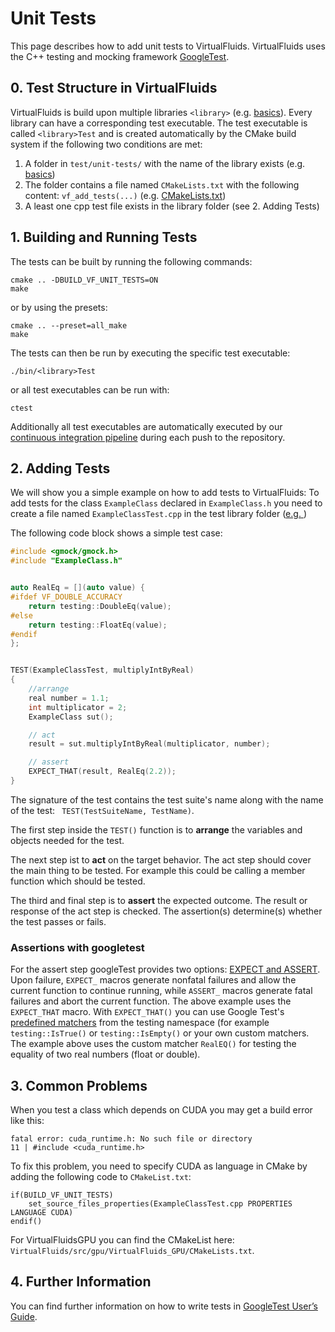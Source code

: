 <!-- SPDX-License-Identifier: GPL-3.0-or-later -->
<!-- SPDX-FileCopyrightText: Copyright © VirtualFluids Project contributors, see AUTHORS.md in root folder -->

# Unit Tests

This page describes how to add unit tests to VirtualFluids. VirtualFluids uses the C++ testing and mocking framework [GoogleTest](http://google.github.io/googletest/).

## 0. Test Structure in VirtualFluids

VirtualFluids is build upon multiple libraries `<library>` (e.g. [basics](https://git.rz.tu-bs.de/irmb/virtualfluids/-/tree/main/src/basics)). Every library can have a corresponding test executable. The test executable is called `<library>Test` and is created automatically by the CMake build system if the following two conditions are met:
1. A folder in `test/unit-tests/` with the name of the library exists (e.g. [basics](https://git.rz.tu-bs.de/irmb/virtualfluids/-/tree/main/test/unit-tests/basics))
2. The folder contains a file named `CMakeLists.txt` with the following content: `vf_add_tests(...)` (e.g. [CMakeLists.txt](https://git.rz.tu-bs.de/irmb/virtualfluids/-/blob/main/test/unit-tests/basics/CMakeLists.txt))
3. A least one cpp test file exists in the library folder (see 2. Adding Tests)

## 1. Building and Running Tests

The tests can be built by running the following commands:
```
cmake .. -DBUILD_VF_UNIT_TESTS=ON
make
```
or by using the presets:
```
cmake .. --preset=all_make
make
```


The tests can then be run by executing the specific test executable:
```
./bin/<library>Test
```
or all test executables can be run with:
```
ctest
```

Additionally all test executables are automatically executed by our [continuous integration pipeline](https://git.rz.tu-bs.de/irmb/virtualfluids/-/pipelines) during each push to the repository.

## 2. Adding Tests

We will show you a simple example on how to add tests to VirtualFluids:
To add tests for the class ```ExampleClass``` declared in ```ExampleClass.h``` you need to create a file named ```ExampleClassTest.cpp``` in the test library folder ([e.g. ](https://git.rz.tu-bs.de/irmb/virtualfluids/-/blob/main/test/unit-tests/basics/config/))

The following code block shows a simple test case:
```cpp
#include <gmock/gmock.h>
#include "ExampleClass.h"


auto RealEq = [](auto value) {
#ifdef VF_DOUBLE_ACCURACY
    return testing::DoubleEq(value);
#else
    return testing::FloatEq(value);
#endif
};


TEST(ExampleClassTest, multiplyIntByReal)
{
    //arrange
    real number = 1.1;
    int multiplicator = 2;
    ExampleClass sut();

    // act
    result = sut.multiplyIntByReal(multiplicator, number);

    // assert
    EXPECT_THAT(result, RealEq(2.2));
}
```

The signature of the test contains the test suite's name along with the name of the test: `` TEST(TestSuiteName, TestName)``.

The first step inside the ``TEST()`` function is to **arrange** the variables and objects needed for the test.

The next step ist to **act** on the target behavior. The act step should cover the main thing to be tested. For example this could be calling a member function which should be tested.

The third and final step is to **assert** the expected outcome. The result or response of the act step is checked. The assertion(s) determine(s) whether the test passes or fails.

### Assertions with googletest

For the assert step googleTest provides two options: [EXPECT and ASSERT](http://google.github.io/googletest/reference/assertions.html). Upon failure, `EXPECT_` macros generate nonfatal failures and allow the current function to continue running, while `ASSERT_` macros generate fatal failures and abort the current function. The above example uses the ``EXPECT_THAT`` macro. With ``EXPECT_THAT()``  you can use Google Test's [predefined matchers](http://google.github.io/googletest/reference/matchers.html) from the testing namespace (for example ``testing::IsTrue()`` or ``testing::IsEmpty()`` or your own custom matchers. The example above uses the custom matcher ``RealEQ()`` for testing the equality of two real numbers (float or double).



## 3. Common Problems

When you test a class which depends on CUDA you may get a build error like this:
```
fatal error: cuda_runtime.h: No such file or directory
11 | #include <cuda_runtime.h>
```

To fix this problem, you need to specify CUDA as language in CMake by adding the following code to ``CMakeList.txt``:
```
if(BUILD_VF_UNIT_TESTS)
    set_source_files_properties(ExampleClassTest.cpp PROPERTIES LANGUAGE CUDA)
endif()

```
For VirtualFluidsGPU you can find the CMakeList here: ``VirtualFluids/src/gpu/VirtualFluids_GPU/CMakeLists.txt``.

<!-- Gleiches Problm wie in Punkt 2. Running the Tests -->

## 4. Further Information

 You can find further information on how to write tests in [GoogleTest User’s Guide](http://google.github.io/googletest/).